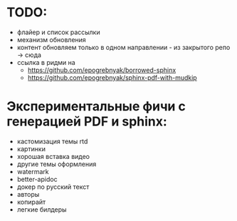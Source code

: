 # TODO:

- флайер и список рассылки
- механизм обновления 
- контент обновляем только в одном направлении - из закрытого репо -> сюда
- ссылка в ридми на 
  - https://github.com/epogrebnyak/borrowed-sphinx
  - https://github.com/epogrebnyak/sphinx-pdf-with-mudkip 

# Экспериментальные фичи с генерацией PDF и sphinx:

- кастомизация темы rtd
- картинки
- хорошая вставка видео
- другие темы оформления 
- watermark
- better-apidoc
- докер по русский текст
- авторы 
- копирайт
- легкие билдеры
